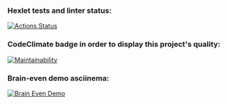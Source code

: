 ### Hexlet tests and linter status:
[![Actions Status](https://github.com/karinatimm/frontend-project-44/actions/workflows/hexlet-check.yml/badge.svg)](https://github.com/karinatimm/frontend-project-44/actions)

### CodeClimate badge in order to display this project's quality:
[![Maintainability](https://api.codeclimate.com/v1/badges/779fdd66847efd96a6ec/maintainability)](https://codeclimate.com/github/karinatimm/frontend-project-44/maintainability)

### Brain-even demo asciinema:
[![Brain Even Demo](https://asciinema.org/a/TbHHVg9lSTQHOI1KtuELXixE7.svg)](https://asciinema.org/a/TbHHVg9lSTQHOI1KtuELXixE7)

